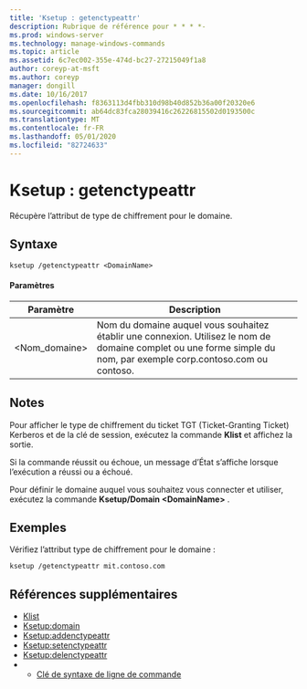 ```yaml
---
title: 'Ksetup : getenctypeattr'
description: Rubrique de référence pour * * * *-
ms.prod: windows-server
ms.technology: manage-windows-commands
ms.topic: article
ms.assetid: 6c7ec002-355e-474d-bc27-27215049f1a8
author: coreyp-at-msft
ms.author: coreyp
manager: dongill
ms.date: 10/16/2017
ms.openlocfilehash: f8363113d4fbb310d98b40d852b36a00f20320e6
ms.sourcegitcommit: ab64dc83fca28039416c26226815502d0193500c
ms.translationtype: MT
ms.contentlocale: fr-FR
ms.lasthandoff: 05/01/2020
ms.locfileid: "82724633"
---
```

# <a name="ksetupgetenctypeattr"></a>Ksetup : getenctypeattr



Récupère l’attribut de type de chiffrement pour le domaine.

## <a name="syntax"></a>Syntaxe

```
ksetup /getenctypeattr <DomainName> 
```

#### <a name="parameters"></a>Paramètres

|Paramètre|Description|
|---------|-----------|
|\<Nom_domaine>|Nom du domaine auquel vous souhaitez établir une connexion. Utilisez le nom de domaine complet ou une forme simple du nom, par exemple corp.contoso.com ou contoso.|

## <a name="remarks"></a>Notes 

Pour afficher le type de chiffrement du ticket TGT (Ticket-Granting Ticket) Kerberos et de la clé de session, exécutez la commande **Klist** et affichez la sortie.

Si la commande réussit ou échoue, un message d’État s’affiche lorsque l’exécution a réussi ou a échoué.

Pour définir le domaine auquel vous souhaitez vous connecter et utiliser, exécutez la commande **Ksetup/Domain \<DomainName>** .

## <a name="examples"></a>Exemples

Vérifiez l’attribut type de chiffrement pour le domaine :
```
ksetup /getenctypeattr mit.contoso.com
```

## <a name="additional-references"></a>Références supplémentaires

-   [Klist](klist.md)
-   [Ksetup:domain](ksetup-domain.md)
-   [Ksetup:addenctypeattr](ksetup-addenctypeattr.md)
-   [Ksetup:setenctypeattr](ksetup-setenctypeattr.md)
-   [Ksetup:delenctypeattr](ksetup-delenctypeattr.md)
-   - [Clé de syntaxe de ligne de commande](command-line-syntax-key.md)